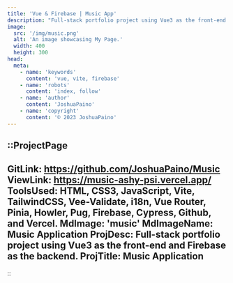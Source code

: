 ```yaml
---
title: 'Vue & Firebase | Music App'
description: "Full-stack portfolio project using Vue3 as the front-end and Firebase as the backend."
image:
  src: '/img/music.png'
  alt: 'An image showcasing My Page.'
  width: 400
  height: 300
head:
  meta:
    - name: 'keywords'
      content: 'vue, vite, firebase'
    - name: 'robots'
      content: 'index, follow'
    - name: 'author'
      content: 'JoshuaPaino'
    - name: 'copyright'
      content: '© 2023 JoshuaPaino'
---
```


::ProjectPage
---
GitLink: https://github.com/JoshuaPaino/Music
ViewLink: https://music-ashy-psi.vercel.app/
ToolsUsed: HTML, CSS3, JavaScript, Vite, TailwindCSS, Vee-Validate, i18n, Vue Router, Pinia, Howler, Pug, Firebase, Cypress, Github, and Vercel.
MdImage: 'music'
MdImageName: Music Application
ProjDesc: Full-stack portfolio project using Vue3 as the front-end and Firebase as the backend.
ProjTitle: Music Application
---

::
